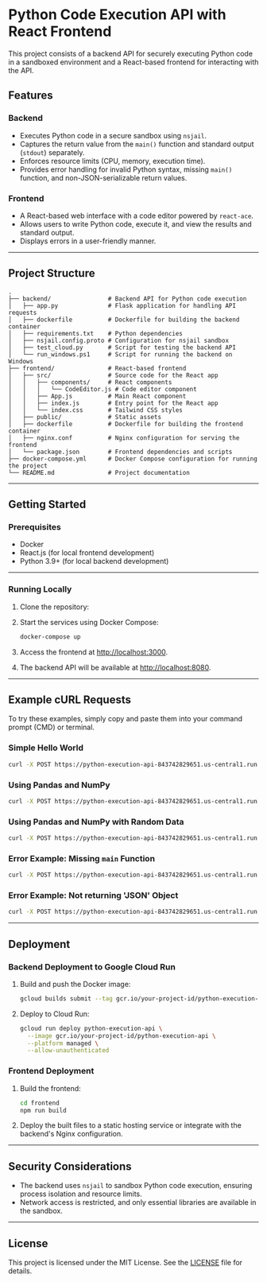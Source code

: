 # Python Code Execution API with React Frontend

This project consists of a backend API for securely executing Python code in a sandboxed environment and a React-based frontend for interacting with the API.

## Features

### Backend

- Executes Python code in a secure sandbox using `nsjail`.
- Captures the return value from the `main()` function and standard output (`stdout`) separately.
- Enforces resource limits (CPU, memory, execution time).
- Provides error handling for invalid Python syntax, missing `main()` function, and non-JSON-serializable return values.

### Frontend

- A React-based web interface with a code editor powered by `react-ace`.
- Allows users to write Python code, execute it, and view the results and standard output.
- Displays errors in a user-friendly manner.

---

## Project Structure

```
.
├── backend/                # Backend API for Python code execution
│   ├── app.py              # Flask application for handling API requests
│   ├── dockerfile          # Dockerfile for building the backend container
│   ├── requirements.txt    # Python dependencies
│   ├── nsjail.config.proto # Configuration for nsjail sandbox
│   ├── test_cloud.py       # Script for testing the backend API
│   └── run_windows.ps1     # Script for running the backend on Windows
├── frontend/               # React-based frontend
│   ├── src/                # Source code for the React app
│   │   ├── components/     # React components
│   │   │   └── CodeEditor.js # Code editor component
│   │   ├── App.js          # Main React component
│   │   ├── index.js        # Entry point for the React app
│   │   └── index.css       # Tailwind CSS styles
│   ├── public/             # Static assets
│   ├── dockerfile          # Dockerfile for building the frontend container
│   ├── nginx.conf          # Nginx configuration for serving the frontend
│   └── package.json        # Frontend dependencies and scripts
├── docker-compose.yml      # Docker Compose configuration for running the project
└── README.md               # Project documentation
```

---

## Getting Started

### Prerequisites

- Docker
- React.js (for local frontend development)
- Python 3.9+ (for local backend development)

---

### Running Locally

1. Clone the repository:

2. Start the services using Docker Compose:

   ```bash
   docker-compose up
   ```

3. Access the frontend at [http://localhost:3000](http://localhost:3000).
4. The backend API will be available at [http://localhost:8080](http://localhost:8080).

---

## Example cURL Requests

To try these examples, simply copy and paste them into your command prompt (CMD) or terminal.

### Simple Hello World

```bash
curl -X POST https://python-execution-api-843742829651.us-central1.run.app/execute -H "Content-Type: application/json" -d "{\"script\": \"def main():\n    return {\\\"message\\\": \\\"Hello from CMD!\\\"}\"}"
```

### Using Pandas and NumPy

```bash
curl -X POST https://python-execution-api-843742829651.us-central1.run.app/execute -H "Content-Type: application/json" -d "{\"script\": \"import pandas as pd\nimport numpy as np\n\ndef main():\n    df = pd.DataFrame({\\\"A\\\": [1, 2, 3], \\\"B\\\": [4, 5, 6]})\n    print(df)\n    return {\\\"sum\\\": int(df.sum().sum())}\"}"
```

### Using Pandas and NumPy with Random Data

```bash
curl -X POST https://python-execution-api-843742829651.us-central1.run.app/execute -H "Content-Type: application/json" -d "{\"script\": \"import pandas as pd\nimport numpy as np\n\ndef main():\n    # Create a sample DataFrame\n    df = pd.DataFrame({\n        \\\"A\\\": np.random.rand(5),\n        \\\"B\\\": np.random.rand(5)\n    })\n    \n    print(\\\"DataFrame created successfully\\\")\n    print(df.head())\n    \n    return {\n        \\\"mean_A\\\": float(df[\\\"A\\\"].mean()),\n        \\\"mean_B\\\": float(df[\\\"B\\\"].mean())\n    }\"}"
```

### Error Example: Missing `main` Function
```bash
curl -X POST https://python-execution-api-843742829651.us-central1.run.app/execute -H "Content-Type: application/json" -d "{\"script\": \"def not_main():\\n    return {\\\"message\\\": \\\"This will fail because there is no main function\\\"}\\n\\nprint('This script has no main function')\"}"
```

### Error Example: Not returning 'JSON' Object
```bash
curl -X POST https://python-execution-api-843742829651.us-central1.run.app/execute -H "Content-Type: application/json" -d "{\"script\": \"def main():\n    class NonSerializable:\n        def __str__(self):\n            return 'This is a string representation'\n    return str(NonSerializable())\"}"
```

---

## Deployment

### Backend Deployment to Google Cloud Run

1. Build and push the Docker image:

   ```bash
   gcloud builds submit --tag gcr.io/your-project-id/python-execution-api
   ```

2. Deploy to Cloud Run:
   ```bash
   gcloud run deploy python-execution-api \
     --image gcr.io/your-project-id/python-execution-api \
     --platform managed \
     --allow-unauthenticated
   ```

### Frontend Deployment

1. Build the frontend:

   ```bash
   cd frontend
   npm run build
   ```

2. Deploy the built files to a static hosting service or integrate with the backend's Nginx configuration.

---

## Security Considerations

- The backend uses `nsjail` to sandbox Python code execution, ensuring process isolation and resource limits.
- Network access is restricted, and only essential libraries are available in the sandbox.

---

## License

This project is licensed under the MIT License. See the [LICENSE](LICENSE) file for details.
